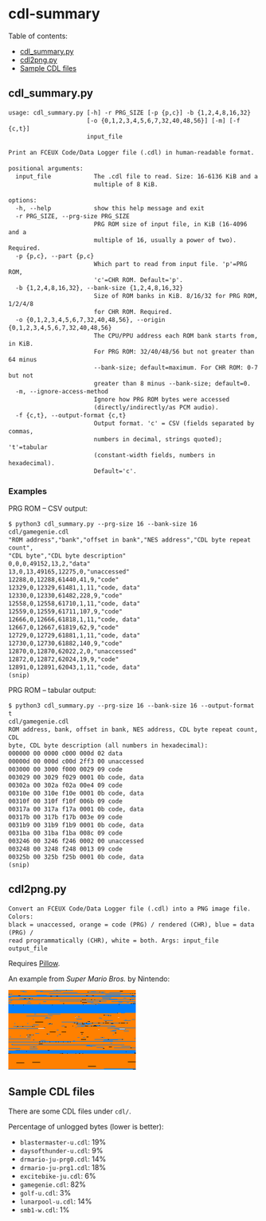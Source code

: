 # cdl-summary

Table of contents:
* [cdl_summary.py](#cdl_summarypy)
* [cdl2png.py](#cdl2pngpy)
* [Sample CDL files](#sample-cdl-files)

## cdl_summary.py
```
usage: cdl_summary.py [-h] -r PRG_SIZE [-p {p,c}] -b {1,2,4,8,16,32}
                      [-o {0,1,2,3,4,5,6,7,32,40,48,56}] [-m] [-f {c,t}]
                      input_file

Print an FCEUX Code/Data Logger file (.cdl) in human-readable format.

positional arguments:
  input_file            The .cdl file to read. Size: 16-6136 KiB and a
                        multiple of 8 KiB.

options:
  -h, --help            show this help message and exit
  -r PRG_SIZE, --prg-size PRG_SIZE
                        PRG ROM size of input file, in KiB (16-4096 and a
                        multiple of 16, usually a power of two). Required.
  -p {p,c}, --part {p,c}
                        Which part to read from input file. 'p'=PRG ROM,
                        'c'=CHR ROM. Default='p'.
  -b {1,2,4,8,16,32}, --bank-size {1,2,4,8,16,32}
                        Size of ROM banks in KiB. 8/16/32 for PRG ROM, 1/2/4/8
                        for CHR ROM. Required.
  -o {0,1,2,3,4,5,6,7,32,40,48,56}, --origin {0,1,2,3,4,5,6,7,32,40,48,56}
                        The CPU/PPU address each ROM bank starts from, in KiB.
                        For PRG ROM: 32/40/48/56 but not greater than 64 minus
                        --bank-size; default=maximum. For CHR ROM: 0-7 but not
                        greater than 8 minus --bank-size; default=0.
  -m, --ignore-access-method
                        Ignore how PRG ROM bytes were accessed
                        (directly/indirectly/as PCM audio).
  -f {c,t}, --output-format {c,t}
                        Output format. 'c' = CSV (fields separated by commas,
                        numbers in decimal, strings quoted); 't'=tabular
                        (constant-width fields, numbers in hexadecimal).
                        Default='c'.
```

### Examples

PRG ROM &ndash; CSV output:
```
$ python3 cdl_summary.py --prg-size 16 --bank-size 16 cdl/gamegenie.cdl
"ROM address","bank","offset in bank","NES address","CDL byte repeat count",
"CDL byte","CDL byte description"
0,0,0,49152,13,2,"data"
13,0,13,49165,12275,0,"unaccessed"
12288,0,12288,61440,41,9,"code"
12329,0,12329,61481,1,11,"code, data"
12330,0,12330,61482,228,9,"code"
12558,0,12558,61710,1,11,"code, data"
12559,0,12559,61711,107,9,"code"
12666,0,12666,61818,1,11,"code, data"
12667,0,12667,61819,62,9,"code"
12729,0,12729,61881,1,11,"code, data"
12730,0,12730,61882,140,9,"code"
12870,0,12870,62022,2,0,"unaccessed"
12872,0,12872,62024,19,9,"code"
12891,0,12891,62043,1,11,"code, data"
(snip)
```

PRG ROM &ndash; tabular output:
```
$ python3 cdl_summary.py --prg-size 16 --bank-size 16 --output-format t
cdl/gamegenie.cdl
ROM address, bank, offset in bank, NES address, CDL byte repeat count, CDL
byte, CDL byte description (all numbers in hexadecimal):
000000 00 0000 c000 000d 02 data
00000d 00 000d c00d 2ff3 00 unaccessed
003000 00 3000 f000 0029 09 code
003029 00 3029 f029 0001 0b code, data
00302a 00 302a f02a 00e4 09 code
00310e 00 310e f10e 0001 0b code, data
00310f 00 310f f10f 006b 09 code
00317a 00 317a f17a 0001 0b code, data
00317b 00 317b f17b 003e 09 code
0031b9 00 31b9 f1b9 0001 0b code, data
0031ba 00 31ba f1ba 008c 09 code
003246 00 3246 f246 0002 00 unaccessed
003248 00 3248 f248 0013 09 code
00325b 00 325b f25b 0001 0b code, data
(snip)
```

## cdl2png.py
```
Convert an FCEUX Code/Data Logger file (.cdl) into a PNG image file. Colors:
black = unaccessed, orange = code (PRG) / rendered (CHR), blue = data (PRG) /
read programmatically (CHR), white = both. Args: input_file output_file
```

Requires [Pillow](https://python-pillow.org).

An example from *Super Mario Bros.* by Nintendo:

![a CDL file as a PNG file](cdl2png-example.png)

## Sample CDL files
There are some CDL files under `cdl/`.

Percentage of unlogged bytes (lower is better):
* `blastermaster-u.cdl`: 19%
* `daysofthunder-u.cdl`: 9%
* `drmario-ju-prg0.cdl`: 14%
* `drmario-ju-prg1.cdl`: 18%
* `excitebike-ju.cdl`: 6%
* `gamegenie.cdl`: 82%
* `golf-u.cdl`: 3%
* `lunarpool-u.cdl`: 14%
* `smb1-w.cdl`: 1%
